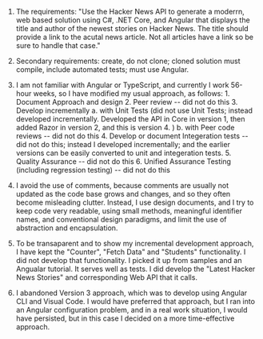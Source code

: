 1. The requirements:
	"Use the Hacker News API to generate a moderrn, web based solution using C#, .NET Core, and Angular
	that displays the title and author of the newest stories on Hacker News. The title should provide a link to the acutal news article.
	Not all articles have a link so be sure to handle that case."

2. Secondary requirements: create, do not clone; cloned solution must compile, include automated tests; must use Angular.

3. I am not familiar with Angular or TypeScript, and currently I work 56-hour weeks, so I have modified my usual approach, as follows:
		1. Document Approach and design
		2. Peer review -- did not do this
		3. Develop incrementally
			a. with Unit Tests (did not use Unit Tests; instead developed incrementally. Developed the API in Core in version 1, then added Razor in version 2, and this is version 4. )
			b. with Peer code reviews -- did not do this
		4. Develop or document Integeration tests -- did not do this; instead I developed incrementally; and the earlier versions can be easily converted to unit and integeration tests.
		5. Quality Assurance -- did not do this
		6. Unified Assurance Testing (including regression testing) -- did not do this

4. I avoid the use of comments, because comments are usually not updated as the code base grows and changes, and so they often become misleading clutter. Instead, I use design documents, and I try to keep code very readable,
	using small methods, meaningful identifier names, and conventional design paradigms, and limit the use of abstraction and encapsulation.

5. To be transaparent and to show my incremental development approach, I have kept the "Counter", "Fetch Data" and "Students" functionality.
	I did not develop that functionality. I picked it up from samples and an Angualar tutorial.
	It serves well as tests.
	I did develop the "Latest Hacker News Stories" and corresponding Web API that it calls.

6. I abandoned Version 3 approach, which was to develop using Angular CLI and Visual Code. I would have preferred that approach, but I ran into an Angular configuration problem, and in a real work situation,
	I would have persisted, but in this case I decided on a more time-effective approach.